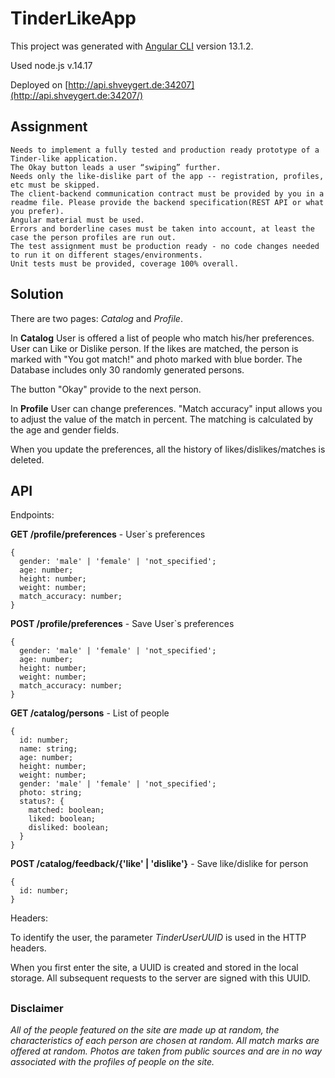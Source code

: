 # TinderLikeApp

This project was generated with [Angular CLI](https://github.com/angular/angular-cli) version 13.1.2.

Used node.js v.14.17

Deployed on [http://api.shveygert.de:34207](http://api.shveygert.de:34207/)

## Assignment

```
Needs to implement a fully tested and production ready prototype of a Tinder-like application.
The Okay button leads a user “swiping” further.
Needs only the like-dislike part of the app -- registration, profiles, etc must be skipped.
The client-backend communication contract must be provided by you in a readme file. Please provide the backend specification(REST API or what you prefer).
Angular material must be used.
Errors and borderline cases must be taken into account, at least the case the person profiles are run out.
The test assignment must be production ready - no code changes needed to run it on different stages/environments.
Unit tests must be provided, coverage 100% overall.
```

## Solution

There are two pages: *Catalog* and *Profile*.

In **Catalog** User is offered a list of people who match his/her preferences. User can Like or Dislike person. If the likes are matched, the person is marked with "You got match!" and photo marked with blue border. The Database includes only 30 randomly generated persons.

The button "Okay" provide to the next person.

In **Profile** User can change preferences. "Match accuracy" input allows you to adjust the value of the match in percent. The matching is calculated by the age and gender fields. 

When you update the preferences, all the history of likes/dislikes/matches is deleted.

## API

Endpoints:

**GET /profile/preferences** - User`s preferences
```
{
  gender: 'male' | 'female' | 'not_specified';
  age: number;
  height: number;
  weight: number;
  match_accuracy: number;
}
```

**POST /profile/preferences** - Save User`s preferences
```
{
  gender: 'male' | 'female' | 'not_specified';
  age: number;
  height: number;
  weight: number;
  match_accuracy: number;
}
```

**GET /catalog/persons** - List of people
```
{
  id: number;
  name: string;
  age: number;
  height: number;
  weight: number;
  gender: 'male' | 'female' | 'not_specified';
  photo: string;
  status?: {
    matched: boolean;
    liked: boolean;
    disliked: boolean;
  }
}
```

**POST /catalog/feedback/{'like' | 'dislike'}** - Save like/dislike for person
```
{
  id: number;
}
```

Headers: 

To identify the user, the parameter *TinderUserUUID* is used in the HTTP headers.

When you first enter the site, a UUID is created and stored in the local storage. All subsequent requests to the server are signed with this UUID.


##
### Disclaimer
*All of the people featured on the site are made up at random, the characteristics of each person are chosen at random. All match marks are offered at random. Photos are taken from public sources and are in no way associated with the profiles of people on the site.*
